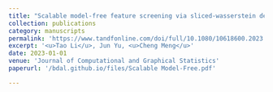 ```yaml
---
title: "Scalable model-free feature screening via sliced-wasserstein dependency"
collection: publications
category: manuscripts
permalink: 'https://www.tandfonline.com/doi/full/10.1080/10618600.2023.2183213'
excerpt: '<u>Tao Li</u>, Jun Yu, <u>Cheng Meng</u>'
date: 2023-01-01
venue: 'Journal of Computational and Graphical Statistics'
paperurl: '/bdal.github.io/files/Scalable Model-Free.pdf'

---
```


